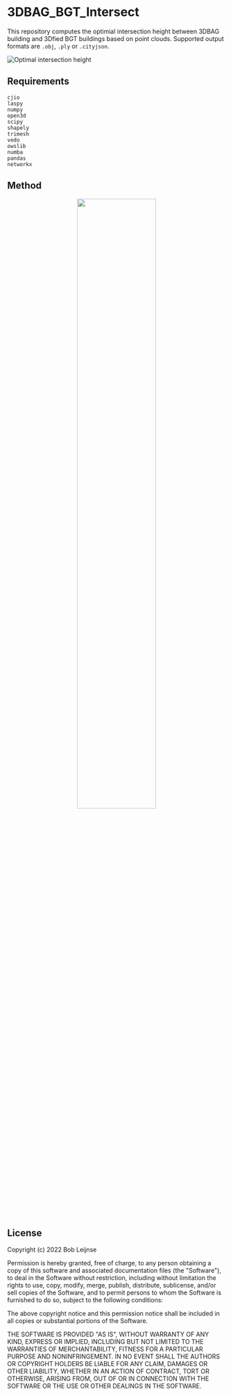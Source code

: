 # 3DBAG_BGT_Intersect
This repository computes the optimial intersection height between 3DBAG building and 3Dfied BGT buildings based on point clouds. Supported output formats are `.obj`, `.ply` or `.cityjson`.

![Optimal intersection height](docs/intersection_cloud.png)

## Requirements
```
cjio
laspy
numpy
open3d
scipy
shapely
trimesh
vedo
owslib
numba
pandas
networkx
```

## Method
<p align="center">
  <img src="docs/intersection_graph.png" width="60%" />
</p>

## License

Copyright (c) 2022 Bob Leijnse

Permission is hereby granted, free of charge, to any person obtaining a copy of this software and associated documentation files (the "Software"), to deal in the Software without restriction, including without limitation the rights to use, copy, modify, merge, publish, distribute, sublicense, and/or sell copies of the Software, and to permit persons to whom the Software is furnished to do so, subject to the following conditions:

The above copyright notice and this permission notice shall be included in all copies or substantial portions of the Software.

THE SOFTWARE IS PROVIDED "AS IS", WITHOUT WARRANTY OF ANY KIND, EXPRESS OR IMPLIED, INCLUDING BUT NOT LIMITED TO THE WARRANTIES OF MERCHANTABILITY, FITNESS FOR A PARTICULAR PURPOSE AND NONINFRINGEMENT. IN NO EVENT SHALL THE AUTHORS OR COPYRIGHT HOLDERS BE LIABLE FOR ANY CLAIM, DAMAGES OR OTHER LIABILITY, WHETHER IN AN ACTION OF CONTRACT, TORT OR OTHERWISE, ARISING FROM, OUT OF OR IN CONNECTION WITH THE SOFTWARE OR THE USE OR OTHER DEALINGS IN THE SOFTWARE.
